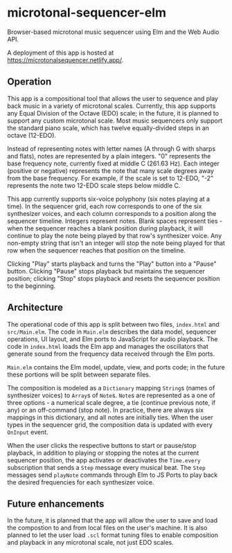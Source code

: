 # microtonal-sequencer-elm
Browser-based microtonal music sequencer using Elm and the Web Audio API.

A deployment of this app is hosted at https://microtonalsequencer.netlify.app/.

## Operation
This app is a compositional tool that allows the user to sequence and play back music in a variety of microtonal scales.
Currently, this app supports any Equal Division of the Octave (EDO) scale; in the future, it is planned to support any custom microtonal scale. Most music sequencers only support the standard piano scale, which has twelve equally-divided steps in an octave (12-EDO).

Instead of representing notes with letter names (A through G with sharps and flats), notes are represented by a plain integers. "0" represents the base frequency note, currently fixed at middle C (261.63 Hz). Each integer (positive or negative) represents the note that many scale degrees away from the base frequency. For example, if the scale is set to 12-EDO, "-2" represents the note two 12-EDO scale steps below middle C.

This app currently supports six-voice polyphony (six notes playing at a time). In the sequencer grid, each row corresponds to one of the six synthesizer voices, and each column corresponds to a position along the sequencer timeline. Integers represent notes. Blank spaces represent ties - when the sequencer reaches a blank position during playback, it will continue to play the note being played by that row's synthesizer voice. Any non-empty string that isn't an integer will stop the
note being played for that row when the sequencer reaches that position on the timeline.

Clicking "Play" starts playback and turns the "Play" button into a "Pause" button. Clicking "Pause" stops playback but maintains the sequencer position; clicking "Stop" stops playback and resets the sequencer position to the beginning.

## Architecture
The operational code of this app is split between two files, `index.html` and `src/Main.elm`. The code in `Main.elm`
describes the data model, sequencer operations, UI layout, and Elm ports to JavaScript for audio playback. The code in
`index.html` loads the Elm app and manages the oscillators that generate sound from the frequency data received
through the Elm ports.

`Main.elm` contains the Elm model, update, view, and ports code; in the future these portions will be split between separate files.

The composition is modeled as a `Dictionary` mapping `String`s (names of synthesizer voices) to `Array`s of `Note`s. `Note`s are represented as a one of three options - a numerical scale degree, a tie (continue previous note, if any) or an off-command (stop note). In practice, there are always six mappings in this dictionary, and all notes are initially ties. When the user types in the sequencer grid, the composition data is updated with every `OnInput` event.

When the user clicks the respective buttons to start or pause/stop playback, in addition to playing or stopping the notes at the current sequencer position, the app activates or deactivates the `Time.every` subscription that sends a `Step` message every musical beat. The `Step` messages send `playNote` commands through Elm to JS Ports to play back the desired frequencies for each synthesizer voice.

## Future enhancements
In the future, it is planned that the app will allow the user to save and load the compostion to and from local files on the user's machine. It is also planned to let the user load `.scl` format tuning files to enable composition and playback in any microtonal scale, not just EDO scales.

